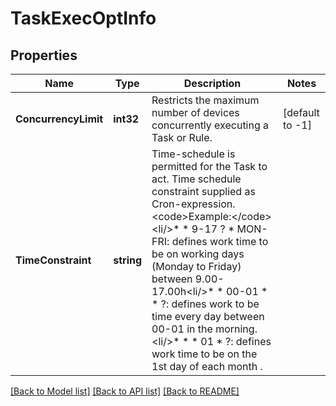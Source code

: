 # TaskExecOptInfo

## Properties

Name | Type | Description | Notes
------------ | ------------- | ------------- | -------------
**ConcurrencyLimit** | **int32** | Restricts the maximum number of devices concurrently executing a Task or Rule. | [default to -1]
**TimeConstraint** | **string** | Time-schedule is permitted for the Task to act. Time schedule constraint supplied as Cron-expression. &lt;code&gt;Example:&lt;/code&gt; &lt;li/&gt;* * 9-17 ? * MON-FRI: defines work time to be on working days (Monday to Friday) between 9.00-17.00h&lt;li/&gt;* * 00-01 * * ?: defines work to be time every day between 00-01 in the morning.&lt;li/&gt;* * * 01 * ?: defines work time to be on the 1st day of each month . | 

[[Back to Model list]](../README.md#documentation-for-models) [[Back to API list]](../README.md#documentation-for-api-endpoints) [[Back to README]](../README.md)


